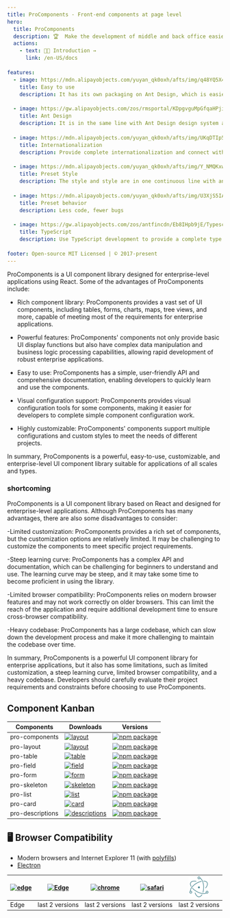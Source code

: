 ```yaml
---
title: ProComponents - Front-end components at page level
hero:
  title: ProComponents
  description: 🏆  Make the development of middle and back office easier
  actions:
    - text: 🏮🏮 Introduction →
      link: /en-US/docs

features:
  - image: https://mdn.alipayobjects.com/yuyan_qk0oxh/afts/img/q48YQ5X4ytAAAAAAAAAAAAAAFl94AQBr
    title: Easy to use
    description: It has its own packaging on Ant Design, which is easier to use

  - image: https://gw.alipayobjects.com/zos/rmsportal/KDpgvguMpGfqaHPjicRK.svg
    title: Ant Design
    description: It is in the same line with Ant Design design system and seamlessly connects with ant project

  - image: https://mdn.alipayobjects.com/yuyan_qk0oxh/afts/img/UKqDTIp55HYAAAAAAAAAAAAAFl94AQBr
    title: Internationalization
    description: Provide complete internationalization and connect with Ant Design system

  - image: https://mdn.alipayobjects.com/yuyan_qk0oxh/afts/img/Y_NMQKxw7OgAAAAAAAAAAAAAFl94AQBr
    title: Preset Style
    description: The style and style are in one continuous line with ant d, without magic modification, and naturally

  - image: https://mdn.alipayobjects.com/yuyan_qk0oxh/afts/img/U3XjS5IA1tUAAAAAAAAAAAAAFl94AQBr
    title: Preset behavior
    description: Less code, fewer bugs

  - image: https://gw.alipayobjects.com/zos/antfincdn/Eb8IHpb9jE/Typescript_logo_2020.svg
    title: TypeScript
    description: Use TypeScript development to provide a complete type definition file

footer: Open-source MIT Licensed | © 2017-present
---
```


ProComponents is a UI component library designed for enterprise-level applications using React. Some of the advantages of ProComponents include:

- Rich component library: ProComponents provides a vast set of UI components, including tables, forms, charts, maps, tree views, and more, capable of meeting most of the requirements for enterprise applications.

- Powerful features: ProComponents' components not only provide basic UI display functions but also have complex data manipulation and business logic processing capabilities, allowing rapid development of robust enterprise applications.

- Easy to use: ProComponents has a simple, user-friendly API and comprehensive documentation, enabling developers to quickly learn and use the components.

- Visual configuration support: ProComponents provides visual configuration tools for some components, making it easier for developers to complete simple component configuration work.

- Highly customizable: ProComponents' components support multiple configurations and custom styles to meet the needs of different projects.

In summary, ProComponents is a powerful, easy-to-use, customizable, and enterprise-level UI component library suitable for applications of all scales and types.

### shortcoming

ProComponents is a UI component library based on React and designed for enterprise-level applications. Although ProComponents has many advantages, there are also some disadvantages to consider:

-Limited customization: ProComponents provides a rich set of components, but the customization options are relatively limited. It may be challenging to customize the components to meet specific project requirements.

-Steep learning curve: ProComponents has a complex API and documentation, which can be challenging for beginners to understand and use. The learning curve may be steep, and it may take some time to become proficient in using the library.

-Limited browser compatibility: ProComponents relies on modern browser features and may not work correctly on older browsers. This can limit the reach of the application and require additional development time to ensure cross-browser compatibility.

-Heavy codebase: ProComponents has a large codebase, which can slow down the development process and make it more challenging to maintain the codebase over time.

In summary, ProComponents is a powerful UI component library for enterprise applications, but it also has some limitations, such as limited customization, a steep learning curve, limited browser compatibility, and a heavy codebase. Developers should carefully evaluate their project requirements and constraints before choosing to use ProComponents.

## Component Kanban

| Components | Downloads | Versions |
| --- | --- | --- |
| pro-components | [![layout](https://img.shields.io/npm/dw/@dz-web/antd-pro-components.svg)](https://www.npmjs.com/package/@dz-web/antd-pro-components) | [![npm package](https://img.shields.io/npm/v/@dz-web/antd-pro-components.svg?style=flat-square?style=flat-square)](https://www.npmjs.com/package/@dz-web/antd-pro-components) |
| pro-layout | [![layout](https://img.shields.io/npm/dw/@dz-web/antd-pro-layout.svg)](https://www.npmjs.com/package/@dz-web/antd-pro-layout) | [![npm package](https://img.shields.io/npm/v/@dz-web/antd-pro-layout.svg?style=flat-square?style=flat-square)](https://www.npmjs.com/package/@dz-web/antd-pro-layout) |
| pro-table | [![table](https://img.shields.io/npm/dw/@dz-web/antd-pro-table.svg)](https://www.npmjs.com/package/@dz-web/antd-pro-table) | [![npm package](https://img.shields.io/npm/v/@dz-web/antd-pro-table.svg?style=flat-square?style=flat-square)](https://www.npmjs.com/package/@dz-web/antd-pro-table) |
| pro-field | [![field](https://img.shields.io/npm/dw/@dz-web/antd-pro-field.svg)](https://www.npmjs.com/package/@dz-web/antd-pro-field) | [![npm package](https://img.shields.io/npm/v/@dz-web/antd-pro-field.svg?style=flat-square?style=flat-square)](https://www.npmjs.com/package/@dz-web/antd-pro-field) |
| pro-form | [![form](https://img.shields.io/npm/dw/@dz-web/antd-pro-form.svg)](https://www.npmjs.com/package/@dz-web/antd-pro-form) | [![npm package](https://img.shields.io/npm/v/@dz-web/antd-pro-form.svg?style=flat-square?style=flat-square)](https://www.npmjs.com/package/@dz-web/antd-pro-form) |
| pro-skeleton | [![skeleton](https://img.shields.io/npm/dw/@dz-web/antd-pro-skeleton.svg)](https://www.npmjs.com/package/@dz-web/antd-pro-skeleton) | [![npm package](https://img.shields.io/npm/v/@dz-web/antd-pro-skeleton.svg?style=flat-square?style=flat-square)](https://www.npmjs.com/package/@dz-web/antd-pro-skeleton) |
| pro-list | [![list](https://img.shields.io/npm/dw/@dz-web/antd-pro-list.svg)](https://www.npmjs.com/package/@dz-web/antd-pro-list) | [![npm package](https://img.shields.io/npm/v/@dz-web/antd-pro-list.svg?style=flat-square?style=flat-square)](https://www.npmjs.com/package/@dz-web/antd-pro-list) |
| pro-card | [![card](https://img.shields.io/npm/dw/@dz-web/antd-pro-card.svg)](https://www.npmjs.com/package/@dz-web/antd-pro-card) | [![npm package](https://img.shields.io/npm/v/@dz-web/antd-pro-card.svg?style=flat-square?style=flat-square)](https://www.npmjs.com/package/@dz-web/antd-pro-card) |
| pro-descriptions | [![descriptions](https://img.shields.io/npm/dw/@dz-web/antd-pro-card.svg)](https://www.npmjs.com/package/@dz-web/antd-pro-descriptions) | [![npm package](https://img.shields.io/npm/v/@dz-web/antd-pro-descriptions.svg?style=flat-square?style=flat-square)](https://www.npmjs.com/package/@dz-web/antd-pro-descriptions) |

## 🖥 Browser Compatibility

- Modern browsers and Internet Explorer 11 (with [polyfills](https://stackoverflow.com/questions/57020976/polyfills-in-2019-for-ie11))
- [Electron](https://www.electronjs.org/)

| [![edge](https://raw.githubusercontent.com/alrra/browser-logos/master/src/edge/edge_48x48.png)](http://godban.github.io/browsers-support-badges/) | [![Edge](https://raw.githubusercontent.com/alrra/browser-logos/master/src/firefox/firefox_48x48.png)](http://godban.github.io/browsers-support-badges/) | [![chrome](https://raw.githubusercontent.com/alrra/browser-logos/master/src/chrome/chrome_48x48.png)](http://godban.github.io/browsers-support-badges/) | [![safari](https://raw.githubusercontent.com/alrra/browser-logos/master/src/safari/safari_48x48.png)](http://godban.github.io/browsers-support-badges/) | [![electron_48x48](https://raw.githubusercontent.com/alrra/browser-logos/master/src/electron/electron_48x48.png)](http://godban.github.io/browsers-support-badges/) |
| --- | --- | --- | --- | --- |
| Edge | last 2 versions | last 2 versions | last 2 versions | last 2 versions |
